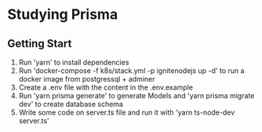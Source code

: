 # Studying Prisma

## Getting Start

1. Run 'yarn' to install dependencies
2. Run 'docker-compose -f k8s/stack.yml -p ignitenodejs up -d' to run a docker image from postgressql + adminer
3. Create a .env file with the content in the .env.example
4. Run 'yarn prisma generate' to generate Models and 'yarn prisma migrate dev' to create database schema
5. Write some code on server.ts file and run it with 'yarn ts-node-dev server.ts'
